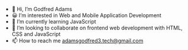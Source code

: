 - 👋 Hi, I’m Godfred Adams
- 😀 I’m interested in Web and Mobile Application Development
- 🌱 I’m currently learning JavaScript
- 💞️ I’m looking to collaborate on frontend web development with HTML, CSS and JavaScript
- 📫 How to reach me adamsgodfred3.tech@gmail.com

<!---
godfred-adams/godfred-adams is a ✨ special ✨ repository because its `README.md` (this file) appears on your GitHub profile.
You can click the Preview link to take a look at your changes.
--->
